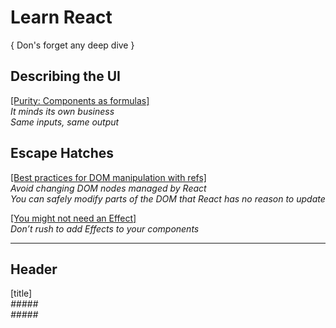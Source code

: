# Learn React

{ Don's forget any deep dive }  

## Describing the UI

[[Purity: Components as formulas]](https://react.dev/learn/keeping-components-pure#purity-components-as-formulas)  
_It minds its own business_  
_Same inputs, same output_  

## Escape Hatches  

[[Best practices for DOM manipulation with refs]](https://react.dev/learn/manipulating-the-dom-with-refs#best-practices-for-dom-manipulation-with-refs)  
_Avoid changing DOM nodes managed by React_  
_You can safely modify parts of the DOM that React has no reason to update_  

[[You might not need an Effect]](https://react.dev/learn/synchronizing-with-effects#you-might-not-need-an-effect)  
_Don’t rush to add Effects to your components_  


**********************

## Header  

[title]  
_#####_  
_#####_  


